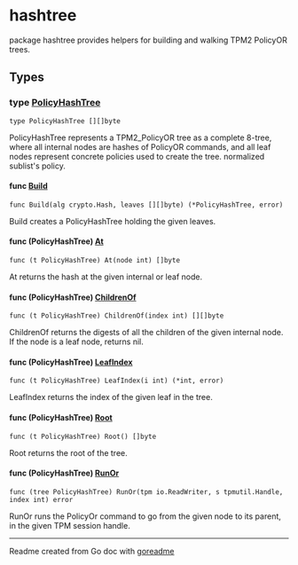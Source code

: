 # hashtree

package hashtree provides helpers for building and walking TPM2 PolicyOR trees.

## Types

### type [PolicyHashTree](/pkg/hashtree/hashtree.go#L19)

`type PolicyHashTree [][]byte`

PolicyHashTree represents a TPM2_PolicyOR tree as a complete 8-tree, where all internal nodes are hashes of PolicyOR
commands, and all leaf nodes represent concrete policies used to create the tree.
normalized sublist's policy.

#### func [Build](/pkg/hashtree/hashtree.go#L32)

`func Build(alg crypto.Hash, leaves [][]byte) (*PolicyHashTree, error)`

Build creates a PolicyHashTree holding the given leaves.

#### func (PolicyHashTree) [At](/pkg/hashtree/hashtree.go#L27)

`func (t PolicyHashTree) At(node int) []byte`

At returns the hash at the given internal or leaf node.

#### func (PolicyHashTree) [ChildrenOf](/pkg/hashtree/hashtree.go#L52)

`func (t PolicyHashTree) ChildrenOf(index int) [][]byte`

ChildrenOf returns the digests of all the children of the given internal node. If the node is a leaf node, returns nil.

#### func (PolicyHashTree) [LeafIndex](/pkg/hashtree/hashtree.go#L82)

`func (t PolicyHashTree) LeafIndex(i int) (*int, error)`

LeafIndex returns the index of the given leaf in the tree.

#### func (PolicyHashTree) [Root](/pkg/hashtree/hashtree.go#L22)

`func (t PolicyHashTree) Root() []byte`

Root returns the root of the tree.

#### func (PolicyHashTree) [RunOr](/pkg/hashtree/hashtree.go#L65)

`func (tree PolicyHashTree) RunOr(tpm io.ReadWriter, s tpmutil.Handle, index int) error`

RunOr runs the PolicyOr command to go from the given node to its parent, in the given TPM session handle.

---
Readme created from Go doc with [goreadme](https://github.com/posener/goreadme)
